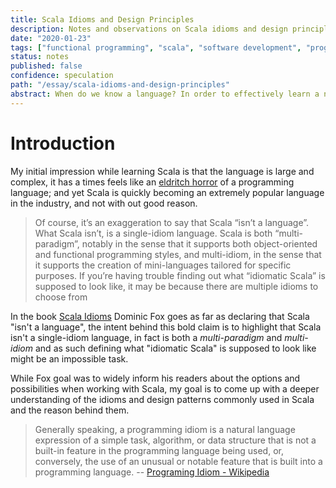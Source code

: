 ```yaml
---
title: Scala Idioms and Design Principles
description: Notes and observations on Scala idioms and design principles
date: "2020-01-23"
tags: ["functional programming", "scala", "software development", "programming", "engineering"]
status: notes
published: false
confidence: speculation
path: "/essay/scala-idioms-and-design-principles"
abstract: When do we know a language? In order to effectively learn a new programming language one should be capable to understand the basic language and idioms on said language.
---
```


# Introduction
My initial impression while learning Scala is that the language is large and complex, it has a times feels like an [eldritch horror](https://www.vocabulary.com/dictionary/eldritch) of a programming language; and yet Scala is quickly becoming an extremely popular language in the industry, and not with out good reason. 

> Of course, it’s an exaggeration to say that Scala “isn’t a language”. What Scala isn’t, is a single-idiom language. Scala is both “multi-paradigm”, notably in the sense that it supports both object-oriented and functional programming styles, and multi-idiom, in the sense that it supports the creation of mini-languages tailored for specific purposes. If you’re having trouble finding out what “idiomatic Scala” is supposed to look like, it may be because there are multiple idioms to choose from

In the book [Scala Idioms](https://leanpub.com/scalaidioms) Dominic Fox goes as far as declaring that Scala "isn't a language", the intent behind this bold claim is to highlight that Scala isn't a single-idiom language, in fact is both a _multi-paradigm_ and _multi-idiom_ and as such defining what "idiomatic Scala" is supposed to look like might be an impossible task.

While Fox goal was to widely inform his readers about the options and possibilities when working with Scala, my goal is to come up with a deeper understanding of the idioms and design patterns commonly used in Scala and the reason behind them. 

> Generally speaking, a programming idiom is a natural language expression of a simple task, algorithm, or data structure that is not a built-in feature in the programming language being used, or, conversely, the use of an unusual or notable feature that is built into a programming language.
-- [Programing Idiom - Wikipedia](https://en.wikipedia.org/wiki/Programming_idiom)

